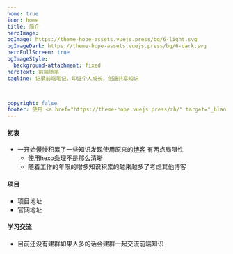 ```yaml
---
home: true
icon: home
title: 简介
heroImage: 
bgImage: https://theme-hope-assets.vuejs.press/bg/6-light.svg
bgImageDark: https://theme-hope-assets.vuejs.press/bg/6-dark.svg
heroFullScreen: true
bgImageStyle:
  background-attachment: fixed
heroText: 前端随笔
tagline: 记录前端笔记，印证个人成长，创造共享知识



copyright: false
footer: 使用 <a href="https://theme-hope.vuejs.press/zh/" target="_blank">VuePress Theme Hope</a> 主题 | MIT 协议, 版权所有 © 2019-至今 Mr.Hope
---
```


####  初衷
- 一开始慢慢积累了一些知识发现使用原来的[博客](http://an31742.github.io) 有两点局限性 
  - 使用hexo条理不是那么清晰
  - 随着工作的年限的增多知识积累的越来越多了考虑其他博客

#### 项目

- 项目地址 
- 官网地址

#### 学习交流

- 目前还没有建群如果人多的话会建群一起交流前端知识
